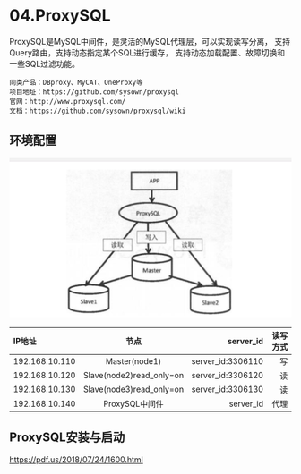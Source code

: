 # 04.ProxySQL

ProxySQL是MySQL中间件，是灵活的MySQL代理层，可以实现读写分离，
支持Query路由，支持动态指定某个SQL进行缓存，
支持动态加载配置、故障切换和一些SQL过滤功能。

```
同类产品：DBproxy、MyCAT、OneProxy等
项目地址：https://github.com/sysown/proxysql
官网：http://www.proxysql.com/
文档：https://github.com/sysown/proxysql/wiki
```

## 环境配置
![](../../img/Proxy_SQL0001.png)

| IP地址 | 节点 | server_id | 读写方式 |
| :--- | :----: | ----: | ----: |
| 192.168.10.110 | Master(node1) | server_id:3306110 | 写 |
| 192.168.10.120 | Slave(node2)read_only=on | server_id:3306120 | 读 |
| 192.168.10.130 | Slave(node3)read_only=on | server_id:3306130 | 读 |
| 192.168.10.140 | ProxySQL中间件 | server_id | 代理 |



## ProxySQL安装与启动

https://pdf.us/2018/07/24/1600.html



















